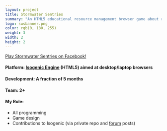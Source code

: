 ```yaml
---
layout: project
title: Stormwater Sentries
summary: "An HTML5 educational resource management browser game about reducing stormwater runoff on your property.<br />Developed at SRRN Games in collaboration with local Virginia organizations.<br />Click logo to play!"
logo: swsbanner.png
color: rgb(0, 180, 255)
weight: 3
width: 2
height: 2
---
```


<p><a href='https://www.facebook.com/stormwatersentriesgame' target='_blank'>Play Stormwater Sentries on Facebook!</a></p>

<h4>Platform: <a href='http://www.isogenicengine.com/' target='_blank'>Isogenic Engine</a> (HTML5) aimed at desktop/laptop browsers</h4>
<h4>Development: A fraction of 5 months</h4>
<h4>Team: 2+</h4>
<h4>My Role:</h4>
<ul class="role">
  <li>All programming</li>
  <li>Game design</li>
  <li>Contributions to Isogenic (via private repo and <a href='http://www.isogenicengine.com/forum/index.php' target='_blank'>forum</a> posts)</li>
</ul>